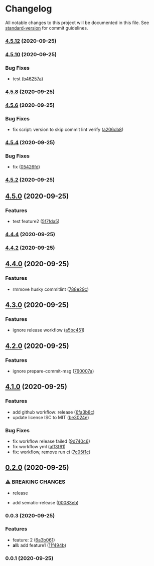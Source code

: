 # Changelog

All notable changes to this project will be documented in this file. See [standard-version](https://github.com/conventional-changelog/standard-version) for commit guidelines.

### [4.5.12](https://github.com/zhangaz1/lerna-release-changelog-demo/compare/v4.5.10...v4.5.12) (2020-09-25)

### [4.5.10](https://github.com/zhangaz1/lerna-release-changelog-demo/compare/v4.5.8...v4.5.10) (2020-09-25)


### Bug Fixes

* test ([b46257a](https://github.com/zhangaz1/lerna-release-changelog-demo/commit/b46257a07182228fdd17bb783deb99c31da31e40))

### [4.5.8](https://github.com/zhangaz1/lerna-release-changelog-demo/compare/v4.5.6...v4.5.8) (2020-09-25)

### [4.5.6](https://github.com/zhangaz1/lerna-release-changelog-demo/compare/v4.5.4...v4.5.6) (2020-09-25)

### Bug Fixes

- fix script: version to skip commit lint verify ([a206cb8](https://github.com/zhangaz1/lerna-release-changelog-demo/commit/a206cb8b6bc3982a428f2f0e7d3a78ddb5de6557))

### [4.5.4](https://github.com/zhangaz1/lerna-release-changelog-demo/compare/v4.5.2...v4.5.4) (2020-09-25)

### Bug Fixes

- fix ([05426fd](https://github.com/zhangaz1/lerna-release-changelog-demo/commit/05426fd8b51c0b8d5351586be6d6acedf53c7cf1))

### [4.5.2](https://github.com/zhangaz1/lerna-release-changelog-demo/compare/v4.5.0...v4.5.2) (2020-09-25)

## [4.5.0](https://github.com/zhangaz1/lerna-release-changelog-demo/compare/v4.4.4...v4.5.0) (2020-09-25)

### Features

- test feature2 ([5f7fda5](https://github.com/zhangaz1/lerna-release-changelog-demo/commit/5f7fda5d1e027a89590062f535bfa95cb01b4479))

### [4.4.4](https://github.com/zhangaz1/lerna-release-changelog-demo/compare/v4.4.2...v4.4.4) (2020-09-25)

### [4.4.2](https://github.com/zhangaz1/lerna-release-changelog-demo/compare/v4.4.0...v4.4.2) (2020-09-25)

## [4.4.0](https://github.com/zhangaz1/lerna-release-changelog-demo/compare/v4.3.0...v4.4.0) (2020-09-25)

### Features

- rmmove husky commitlint ([788e29c](https://github.com/zhangaz1/lerna-release-changelog-demo/commit/788e29cd52f3e8b53797939abb28df37af09fbf8))

## [4.3.0](https://github.com/zhangaz1/lerna-release-changelog-demo/compare/v4.2.0...v4.3.0) (2020-09-25)

### Features

- ignore release workflow ([a5bc451](https://github.com/zhangaz1/lerna-release-changelog-demo/commit/a5bc4515e4bafd9965d313df6b7e1b4c8cfe4240))

## [4.2.0](https://github.com/zhangaz1/lerna-release-changelog-demo/compare/v4.1.0...v4.2.0) (2020-09-25)

### Features

- ignore prepare-commit-msg ([760007a](https://github.com/zhangaz1/lerna-release-changelog-demo/commit/760007afcea99f25fc07dbc204f95877c698e255))

## [4.1.0](https://github.com/zhangaz1/lerna-release-changelog-demo/compare/v0.2.0...v4.1.0) (2020-09-25)

### Features

- add github workflow: release ([6fa3b8c](https://github.com/zhangaz1/lerna-release-changelog-demo/commit/6fa3b8c751a107cebc09c3e184512b42d560f0c8))
- update license ISC to MIT ([be3024e](https://github.com/zhangaz1/lerna-release-changelog-demo/commit/be3024ee4da0d252e0f76fd81c427ab9da2a46f0))

### Bug Fixes

- fix workflow release failed ([9d740c6](https://github.com/zhangaz1/lerna-release-changelog-demo/commit/9d740c6a47437b75be6ee7b0023e67d8906cb2b0))
- fix workflow yml ([aff3f61](https://github.com/zhangaz1/lerna-release-changelog-demo/commit/aff3f6131ec2c17df37633a069d8459fccf8687d))
- fix: workflow, remove run ci ([7c05f1c](https://github.com/zhangaz1/lerna-release-changelog-demo/commit/7c05f1c7b6ff69dc9882ba9d5369c6ed63a15820))

## [0.2.0](https://github.com/zhangaz1/lerna-release-changelog-demo/compare/v0.0.3...v0.2.0) (2020-09-25)

### ⚠ BREAKING CHANGES

- release

- add sematic-release ([00083eb](https://github.com/zhangaz1/lerna-release-changelog-demo/commit/00083eb94a3737c9b7350d17288ffc90d2ff4b58))

### 0.0.3 (2020-09-25)

### Features

- feature: 2 ([6a3b061](https://github.com/zhangaz1/lerna-release-changelog-demo/commit/6a3b061fafdd7868f5384484137dd4199f8b3ddc))
- **all:** add feature1 ([11f494b](https://github.com/zhangaz1/lerna-release-changelog-demo/commit/11f494b353d95aba19b54b7f9365cee5505272fa))

### 0.0.1 (2020-09-25)
